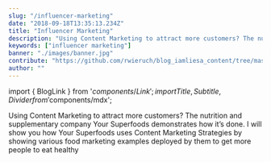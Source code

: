 ```yaml
---
slug: "/influencer-marketing"
date: "2018-09-18T13:35:13.234Z"
title: "Influencer Marketing"
description: "Using Content Marketing to attract more customers? The nutrition and supplementary company Your Superfoods demonstrates how it’s done. I will show you how Your Superfoods uses Content Marketing Strategies by showing various food marketing examples deployed by them to get more people to eat healthy and buy their food products ..."
keywords: ["influencer marketing"]
banner: "./images/banner.jpg"
contribute: "https://github.com/rwieruch/blog_iamliesa_content/tree/master/pages/influencer-marketing/index.md"
author: ""
---
```


import { BlogLink } from '$components/Link';
import { Title, Subtitle, Divider } from '$components/mdx';

Using Content Marketing to attract more customers? The nutrition and supplementary company Your Superfoods demonstrates how it’s done. I will show you how Your Superfoods uses Content Marketing Strategies by showing various food marketing examples deployed by them to get more people to eat healthy